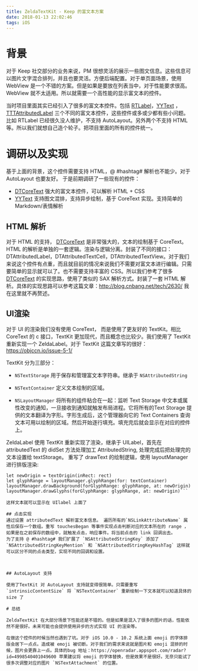 ```yaml
---
title: ZeldaTextKit - Keep 的富文本方案
date: 2018-01-13 22:02:46
tags: iOS
---
```


# 背景
对于 Keep 社交部分的业务来说，PM 很想灵活的展示一些图文信息。这些信息可以图片文字混合排列，并且也要灵活。方便后端配置。对于单页面场景，使用 WebView 是一个不错的方案。但是如果是要放在列表当中，对于性能要求很高。WebView 就不太适用。所以就需要一个高性能的显示富文本的控件。  

当时项目里面其实已经引入了很多的富文本控件。包括 [RTLabel](https://github.com/honcheng/RTLabel)，[YYText](https://github.com/ibireme/YYText) ，[TTTAttributedLabel](https://github.com/TTTAttributedLabel/TTTAttributedLabel)  三个不同的富文本控件，这些控件或多或少都有些小问题。比如 RTLabel 已经很久没人维护，不支持 AutoLayout。另外两个不支持 HTML等。所以我们就想自己造个轮子。把项目里面的所有的控件统一。

# 调研以及实现
基于上面的背景，这个控件需要支持 HTML，@ #hashtag# 解析也不能少。对于 AutoLayout 也要友好。 于是前期调研了一些现有的控件：
- [DTCoreText](https://github.com/Cocoanetics/DTCoreText) 强大的富文本控件，可以解析 HTML + CSS
- [YYText](https://github.com/ibireme/YYText) 支持图文混排，支持异步绘制，基于 CoreText 实现。支持简单的 Markdown/表情解析


## HTML 解析

对于 HTML 的支持， [DTCoreText](https://github.com/Cocoanetics/DTCoreText) 是非常强大的，文本的绘制基于 CoreText。HTML 的解析是单独的一套逻辑。渲染与逻辑分离。封装了不同的接口：DTAttributedLabel，DTAttributedTextCell，DTAttributedTextView。对于我们来说这个控件有点重，而且就目前的情况来说我们不需要对富文本进行编辑。只需要简单的显示就可以了。也不需要支持丰富的 CSS。所以我们参考了很多  [DTCoreText](https://github.com/Cocoanetics/DTCoreText) 的实现思路，使用了类似的 SAX 解析方式。封装了一套 HTML 解析。具体的实现思路可以参考这篇文章：http://blog.cnbang.net/tech/2630/  我在这里就不再赘述。



## UI渲染
对于 UI 的渲染我们没有使用 CoreText， 而是使用了更友好的 TextKit。相比CoreText 的 c 接口，TextKit 更加现代，而且概念也比较少。我们使用了 TextKit 重新实现一个  ZeldaLabel。对于 TextKit 这篇文章写的很好：https://objccn.io/issue-5-1/

TextKit 分为三部分：
- `NSTextStorage` 用于保存和管理富文本字符串。继承于 `NSAttributedString`

- `NSTextContainer` 定义文本绘制的区域。

- `NSLayoutManager` 将所有的组件粘合在一起：监听 Text Storage 中文本或属性改变的通知，一旦接收到通知就触发布局进程。它将所有的Text Storage 提供的文本翻译为字形。字形生成后，这个管理器向它的 Text Containers 查询文本可用以绘制的区域。然后开始逐行填充。填充完后就会显示在对应的控件上。

ZeldaLabel 使用 TextKit 重新实现了渲染，继承于 UILabel，首先在 attributedText 的 didSet 方法处理加工 AttributedString, 处理完成后把处理完的文本设置给 textStorage。
重写了 drawText 的绘制逻辑，使用 layoutManager 进行排版渲染:
```textContainer.size = rect.size
let newOrigin = textOrigin(inRect: rect)
let glyphRange = layoutManager.glyphRange(for: textContainer)
layoutManager.drawBackground(forGlyphRange: glyphRange, at: newOrigin)
layoutManager.drawGlyphs(forGlyphRange: glyphRange, at: newOrigin)```

这样文本就可以显示在 UIlabel 上面了

## 点击实现
通过设置 attributedText 解析富文本信息。 遍历所有的`NSLinkAttributeName` 属性后保存一个数组。重写 touchesBegan 等事件实现点击判断对应的文本所在的 range ，如果是在之前保存的数组中，就触发点击，响应事件。将当前点击的 link 回调出去。  
为了支持 @ #hashtag# 我们扩展了 `NSAttributedStringKey` 添加了`NSAttributedStringKeyMention` 和 `NSAttributedStringKeyHashTag` 这样就可以区分不同的点击类型，实现不同的回调和设置。



## AutoLayout 支持

使用了TextKit 对 AutoLayout 支持就变得很简单。只需要重写 `intrinsicContentSize` 将 `NSTextContainer` 重新绘制一下文本就可以知道具体的 size 了

# 总结

ZeldaTextKit 在大部分场景下性能还是不错的。但是如果是混入了很多的图片的话，性能依然不是很好。未来可能也会提供使用异步的方式实现 UI 的渲染等。

在做这个控件的时候当然也遇到了坑。对于 iOS 10.0 - 10.2 系统上面 emoji 的字体排版会居下一点点。造成被 emoji 被切断。对于我们的需求来说就是图片和 emoji 混排的时候，图片会更靠上一点。具体的bug 地址：https://openradar.appspot.com/radar?id=4998540401049600 苹果建议将 emoji 的字体替换，但是效果不是很好。无奈只能试了很多次调整对应的图片 `NSTextAttachment` 的位置。


